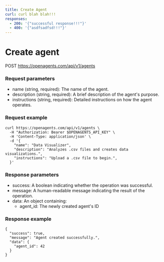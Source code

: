 ```yaml
---
title: Create Agent
curl: curl blah blah!!!
responses:
  - 200: '{"successful response!!!"}'
  - 400: '{"asdfsadfsd!!!"}'
---
```


# Create agent

POST https://openagents.com/api/v1/agents

### Request parameters

* name (string, required): The name of the agent.
* description (string, required): A brief description of the agent's purpose.
* instructions (string, required): Detailed instructions on how the agent operates.

### Request example

```shell
curl https://openagents.com/api/v1/agents \
  -H "Authorization: Bearer $OPENAGENTS_API_KEY" \
  -H 'Content-Type: application/json' \
  -d '{
    "name": "Data Visualizer",
    "description": "Analyzes .csv files and creates data visualizations.",
    "instructions": "Upload a .csv file to begin.",
  }'
```

### Response parameters

* success: A boolean indicating whether the operation was successful.
* message: A human-readable message indicating the result of the operation.
* data: An object containing:
    * agent_id: The newly created agent's ID

### Response example

```shell
{
  "success": true,
  "message": "Agent created successfully.",
  "data": {
    "agent_id": 42
  }
}
```
